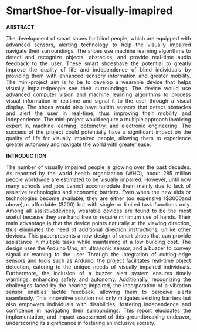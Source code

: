 # SmartShoe-for-visually-imapired

**ABSTRACT**

<p align="justify">
The development of smart shoes for blind people, which are equipped with
advanced sensors, alerting technology to help the visually impaired navigate their
surroundings. The shoes use machine learning algorithms to detect and recognize
objects, obstacles, and provide real-time audio feedback to the user. These smart
shoeshave the potential to greatly improve the quality of life and independence of
blind individuals by providing them with enhanced sensory information and
greater mobility.
The mini-project aim is to be to develop a wearable device that helps visually
impairedpeople see their surroundings. The device would use advanced computer
vision and machine learning algorithms to process visual information in realtime
and signal it to the user through a visual display. The shoes would also have builtin sensors that detect obstacles and alert the user in real-time, thus improving their
mobility and independence. The mini-project would require a multiple approach
involving expert in, machine learning, optometry, and electronic engineering. The
success of the project could potentially have a significant impact on the quality of
life for visually impaired people, allowing them to experience greater autonomy
and navigate the world with greater ease.
 </p>

**INTRODUCTION**

<p align="justify">
The number of visually impaired people is growing over the past decades. As
reported by the world health organization (WHO), about 285 million people
worldwide are estimated to be visually impaired. However, until now many
schools and jobs cannot accommodate them mainly due to lack of assistive
technologies and economic barriers. Even when the new aids or technologies
become available, they are either too expensive ($3000and above),or affordable
($200) but with single or limited task functions only. Among all assistivedevices,
wearable devices are found to be the most useful because they are hand free or
require minimum use of hands. Their main advantage is that the device points
naturally at the viewing direction, thus eliminates the need of additional direction
instructions, unlike other devices. This paperpresents a new design of smart shoes
that can provide assistance in multiple tasks while maintaining at a low building
cost. The design uses the Arduino Uno, an ultrasonic sensor, and a buzzer to
convey signal or warning to the user Through the integration of cutting-edge
sensors and tools such as Arduino, the project facilitates real-time object
detection, catering to the unique needs of visually impaired individuals.
Furthermore, the inclusion of a buzzer alert system ensures timely warnings,
enhancing safety and autonomy. Additionally, recognizing the challenges faced
by the hearing impaired, the incorporation of a vibration sensor enables tactile
feedback, allowing them to perceive alerts seamlessly. This innovative solution
not only mitigates existing barriers but also empowers individuals with
disabilities, fostering independence and confidence in navigating their
surroundings. This report elucidates the implementation, and impact assessment
of this groundbreaking endeavor, underscoring its significance in fostering an
inclusive society.
 </p>
